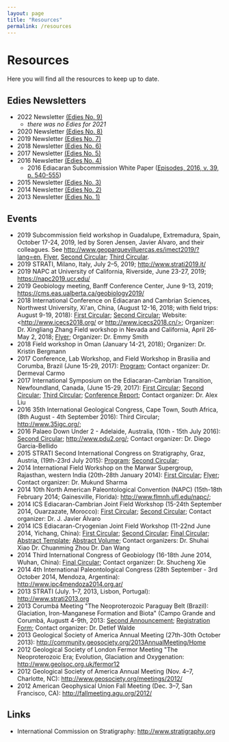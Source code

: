 ```yaml
---
layout: page
title: "Resources"
permalink: /resources
---
```


# Resources

Here you will find all the resources to keep up to date.

## Edies Newsletters

* 2022 Newsletter [(Edies No. 9)](/files/Edies_09_2022.pdf)
    * _there was no Edies for 2021_
* 2020 Newsletter [(Edies No. 8)](/files/Edies_08_2020.pdf)
* 2019 Newsletter [(Edies No. 7)](/files/Edies_07_2019.pdf)
* 2018 Newsletter [(Edies No. 6)](/files/Edies_06_2018.pdf)
* 2017 Newsletter [(Edies No. 5)](/files/Edies_05_2017.pdf)
* 2016 Newsletter [(Edies No. 4)](/files/Edies_04_2016.pdf)
    * 2016 Ediacaran Subcommission White Paper ([Episodes, 2016, v. 39, p. 540-555](https://doi.org/10.18814/epiiugs/2016/v39i4/103886))
* 2015 Newsletter [(Edies No. 3)](/files/Edies_03_2015.pdf)
* 2014 Newsletter [(Edies No. 2)](/files/Edies_02_2014.pdf)
* 2013 Newsletter [(Edies No. 1)](/files/Edies_01_2013.pdf)

## Events

* 2019 Subcommission field workshop in Guadalupe, Extremadura, Spain, October 17-24, 2019, led by Soren Jensen, Javier Alvaro, and their colleagues. See <http://www.geoparquevilluercas.es/imect2019/?lang=en>, [Flyer](https://drive.google.com/open?id=17H8juW0VdHDzNy0wBgi9hkgzwWbw1NCZ), [Second Circular](https://drive.google.com/open?id=1i2NcNv1G8-ksOcP6BCsPXSo9qgu_XAsj); [Third Circular](https://drive.google.com/open?id=1iMcmR4smznT_YRCXxjP_A0NYJZXGiWGo).
* 2019 STRATI, Milano, Italy, July 2–5, 2019; <http://www.strati2019.it/>
* 2019 NAPC at University of California, Riverside, June 23-27, 2019; <https://napc2019.ucr.edu/>
* 2019 Geobiology meeting, Banff Conference Center, June 9-13, 2019; <https://cms.eas.ualberta.ca/geobiology2019/>
* 2018 International Conference on Ediacaran and Cambrian Sciences, Northwest University, Xi'an, China, (August 12-16, 2018; with field trips: August 9-19, 2018): [First Circular](https://drive.google.com/open?id=1SyWgSCUMykMYGPMpr2GUzSG4zPh-DtPN); [Second Circular](https://drive.google.com/open?id=1Su8vaZXZoUg3ReBT4hmDKKat-LgqbK_T); Website: <http://www.icecs2018.org/ or http://www.icecs2018.cn/>; Organizer: Dr. Xingliang Zhang
Field workshop in Nevada and California, April 26-May 2, 2018; [Flyer](https://drive.google.com/open?id=1SyUfqZFqQ9n1PVkmlTA5kPcjYSVzWYWL); Organizer: Dr. Emmy Smith
* 2018 Field workshop in Oman (January 14-21, 2018); Organizer: Dr. Kristin Bergmann
* 2017 Conference, Lab Workshop, and Field Workshop in Brasilia and Corumba, Brazil (June 15-29, 2017): [Program](https://drive.google.com/open?id=1Sz8uoNHHUcF9UU2gHOxMEP7IsmEiEW0X); Contact organizer: Dr. Dermeval Carmo
* 2017 International Symposium on the Ediacaran-Cambrian Transition, Newfoundland, Canada, (June 15-29, 2017): [First Circular](https://drive.google.com/open?id=1S57RhfgaayGReJFsx9pZLguBmUVVqfBg); [Second Circular](https://drive.google.com/open?id=1SEHCPXQE99puX5iIMxbK9oko225_o0M5); [Third Circular](https://drive.google.com/open?id=1SH1fg_j-7JcBfKCmvQTOWLAJrQ0eB-e6); [Conference Report](https://drive.google.com/open?id=1E4t-QRWu2a0_taSmCt4uTNhiiUPsLv71); Contact organizer: Dr. Alex Liu
* 2016 35th International Geological Congress, Cape Town, South Africa, (8th August - 4th September 2016): Third Circular; <http://www.35igc.org/>;
* 2016 Palaeo Down Under 2 - Adelaide, Australia, (10th - 15th July 2016): [Second Circular](https://drive.google.com/open?id=1RqPgINZZLeZ9B-SKo4YwH000CYWX9eVf); <http://www.pdu2.org/>; Contact organizer: Dr. Diego Garcia-Bellido
* 2015 STRATI Second International Congress on Stratigraphy, Graz, Austria, (19th-23rd July 2015): [Program](http://www.google.com/url?q=http%3A%2F%2Fprogramm_strati2015_final.pdf&sa=D&sntz=1&usg=AFQjCNEU825lZVxZmC8p7yKyJMLOsmF7XQ); [Second Circular](https://drive.google.com/open?id=1TBA-ja9FZiSiE2o85cwOZRMJcQqKHNy4);
* 2014 International Field Workshop on the Marwar Supergroup, Rajasthan, western India (20th-28th January 2014): [First Circular](https://drive.google.com/open?id=1SPP-otlTgjADmjD2Bfch8q3MHg-aBCt1); [Flyer](https://drive.google.com/open?id=1SqhLBHZ8ErB06hrWyfk9hLHDqvrAAaXo); Contact organizer: Dr. Mukund Sharma
* 2014 10th North American Paleontological Convention (NAPC) (15th-18th February 2014; Gainesville, Florida): <http://www.flmnh.ufl.edu/napc/>;
* 2014 ICS Ediacaran-Cambrian Joint Field Workshop (15-24th September 2014, Ouarzazate, Morocco): [First Circular](https://drive.google.com/open?id=1T9plyijeThW5o2-7Dv67_CrCg_TePmg1); [Second Circular](https://drive.google.com/open?id=1pNKmTTKxJ_MGNugKiCqYMsXvBiPXLxGW); Contact organizer: Dr. J. Javier Álvaro
* 2014 ICS Ediacaran-Cryogenian Joint Field Workshop (11-22nd June 2014, Yichang, China): [First Circular](https://drive.google.com/open?id=1T18TT_ty6eRS2gQw3zmGApz-IUrvBY1N); [Second Circular](https://drive.google.com/open?id=105IAxfNJFX_hzrtod0mtSSfR2_EmZ4Bn); [Final Circular](https://drive.google.com/open?id=18l0MjLb0O_H5Z0MVKPrwWRmwPC2VSa2h); [Abstract Template](https://drive.google.com/open?id=11LEuOzrbeIALlD8gkx9RCeDqcw-Apc8r); [Abstract Volume](https://drive.google.com/open?id=11LEuOzrbeIALlD8gkx9RCeDqcw-Apc8r); Contact organizers: Dr. Shuhai Xiao Dr. Chuanming Zhou Dr. Dan Wang
* 2014 Third International Congress of Geobiology (16-18th June 2014, Wuhan, China): [Final Circular](https://drive.google.com/open?id=1VB_gnuDVybQbsB5ub1SBUjwSay97zVnO); Contact organizer: Dr. Shucheng Xie
* 2014 4th International Paleontological Congress (28th September - 3rd October 2014, Mendoza, Argentina): <http://www.ipc4mendoza2014.org.ar/>
* 2013 STRATI (July. 1–7, 2013, Lisbon, Portugal): <http://www.strati2013.org>
* 2013 Corumbá Meeting "The Neoproterozoic Paraguay Belt (Brazil): Glaciation, Iron-Manganese Formation and Biota" (Campo Grande and Corumbá, Augustt 4-9th, 2013: [Second Announcement](https://drive.google.com/open?id=1ScZFEEcLed1GsWtAsqltjWVxuKSu_BLF); [Registration Form](https://drive.google.com/open?id=1SdkL51l4jJQHH9GsI_V1yQ2DkWI7yUSl); Contact organizer: Dr. Detlef Walde
* 2013 Geological Society of America Annual Meeting (27th-30th October 2013): <http://community.geosociety.org/2013AnnualMeeting/Home>
* 2012 Geological Society of London Fermor Meeting "The Neoproterozoic Era; Evolution, Glaciation and Oxygenation: <http://www.geolsoc.org.uk/fermor12>
* 2012 Geological Society of America Annual Meeting (Nov. 4–7, Charlotte, NC): <http://www.geosociety.org/meetings/2012/>
* 2012 American Geophysical Union Fall Meeting (Dec. 3–7, San Francisco, CA): <http://fallmeeting.agu.org/2012/>

## Links

* International Commission on Stratigraphy: <http://www.stratigraphy.org>
